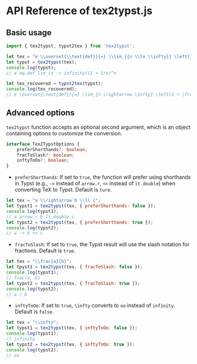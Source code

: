 # API Reference of tex2typst.js

## Basic usage

```javascript
import { tex2typst, typst2tex } from 'tex2typst';

let tex = "e \\overset{\\text{def}}{=} \\lim_{{n \\to \\infty}} \left(1 + \\frac{1}{n}\\right)^n";
let typst = tex2typst(tex);
console.log(typst);
// e eq.def lim_(n -> infinity)(1 + 1/n)^n

let tex_recovered = typst2tex(typst);
console.log(tex_recovered);
// e \overset{\text{def}}{=} \lim_{n \rightarrow \infty} \left(1 + \frac{1}{n} \right)^n
```

## Advanced options

`tex2typst` function accepts an optional second argument, which is an object containing options to customize the conversion.

```typescript
interface Tex2TypstOptions {
    preferShorthands?: boolean;
    fracToSlash?: boolean;
    inftyToOo?: boolean;
}
```

- `preferShorthands`: If set to `true`, the function will prefer using shorthands in Typst (e.g., `->` instead of `arrow.r`, `<<` instead of `lt.double`) when converting TeX to Typst. Default is `ture`.

```javascript
let tex = "a \\rightarrow b \\ll c";
let typst1 = tex2typst(tex, { preferShorthands: false });
console.log(typst1);
// a arrow.r b lt.double c
let typst2 = tex2typst(tex, { preferShorthands: true });
console.log(typst2);
// a -> b << c
```

- `fracToSlash`: If set to `true`, the Typst result will use the slash notation for fractions. Default is `true`.

```javascript
let tex = "\\frac{a}{b}";
let tpyst1 = tex2typst(tex, { fracToSlash: false });
console.log(typst1);
// frac(a, b)
let typst2 = tex2typst(tex, { fracToSlash: true });
console.log(typst2);
// a / b
```

- `inftyToOo`: If set to `true`, `\infty` converts to `oo` instead of `infinity`. Default is `false`.

```javascript
let tex = "\\infty";
let typst1 = tex2typst(tex, { inftyToOo: false });
console.log(typst1);
// infinity
let typst2 = tex2typst(tex, { inftyToOo: true });
console.log(typst2);
// oo
```
